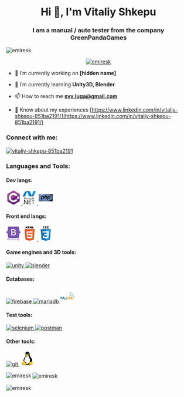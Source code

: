 <h1 align="center">Hi 👋, I'm Vitaliy Shkepu</h1>
<h3 align="center">I am a manual / auto tester from the company GreenPandaGames</h3>

<p align="left"> <img src="https://komarev.com/ghpvc/?username=emiresk&label=Profile%20views&color=0e75b6&style=flat" alt="emiresk" /> </p>

<p align="center"><a href="https://github.com/ryo-ma/github-profile-trophy"><img src="https://github-profile-trophy.vercel.app/?username=emiresk" alt="emiresk" /></a></p>

- 🔭 I’m currently working on **[hidden name]**

- 🌱 I’m currently learning **Unity3D, Blender**

- 📫 How to reach me **svv.luga@gmail.com**

- 📄 Know about my experiences [https://www.linkedin.com/in/vitaliy-shkepu-851ba2191/](https://www.linkedin.com/in/vitaliy-shkepu-851ba2191/)

<h3 align="left">Connect with me:</h3>
<p align="left">
<a href="https://linkedin.com/in/vitaliy-shkepu-851ba2191" target="blank"><img align="center" src="https://raw.githubusercontent.com/rahuldkjain/github-profile-readme-generator/master/src/images/icons/Social/linked-in-alt.svg" alt="vitaliy-shkepu-851ba2191" height="30" width="40" /></a>
</p>

<h3 align="left">Languages and Tools:</h3>

<h4 align="left">Dev langs:</h4>
<p align="left"> 
<a href="https://www.w3schools.com/cs/" target="_blank" rel="noreferrer"> <img src="https://raw.githubusercontent.com/devicons/devicon/master/icons/csharp/csharp-original.svg" alt="csharp" width="40" height="40"/> </a> 
<a href="https://dotnet.microsoft.com/" target="_blank" rel="noreferrer"> <img src="https://raw.githubusercontent.com/devicons/devicon/master/icons/dot-net/dot-net-original-wordmark.svg" alt="dotnet" width="40" height="40"/> </a> 
<a href="https://www.php.net" target="_blank" rel="noreferrer"> <img src="https://raw.githubusercontent.com/devicons/devicon/master/icons/php/php-original.svg" alt="php" width="40" height="40"/> </a> 
</p>

<h4 align="left">Front end langs:</h4>
<p align="left"> 
<a href="https://getbootstrap.com" target="_blank" rel="noreferrer"> <img src="https://raw.githubusercontent.com/devicons/devicon/master/icons/bootstrap/bootstrap-plain-wordmark.svg" alt="bootstrap" width="40" height="40"/></a> 
<a href="https://www.w3.org/html/" target="_blank" rel="noreferrer"> <img src="https://raw.githubusercontent.com/devicons/devicon/master/icons/html5/html5-original-wordmark.svg" alt="html5" width="40" height="40"/> </a> 
<a href="https://www.w3schools.com/css/" target="_blank" rel="noreferrer"> <img src="https://raw.githubusercontent.com/devicons/devicon/master/icons/css3/css3-original-wordmark.svg" alt="css3" width="40" height="40"/> </a> 
</p>

<h4 align="left">Game engines and 3D tools: </h4>
<p align="left"> 
<a href="https://unity.com/" target="_blank" rel="noreferrer"> <img src="https://www.vectorlogo.zone/logos/unity3d/unity3d-icon.svg" alt="unity" width="40" height="40"/> </a>
<a href="https://www.blender.org/" target="_blank" rel="noreferrer"> <img src="https://download.blender.org/branding/community/blender_community_badge_white.svg" alt="blender" width="40" height="40"/></a> 
</p>


<h4 align="left">Databases: </h4>
<p align="left"> 
<a href="https://firebase.google.com/" target="_blank" rel="noreferrer"> <img src="https://www.vectorlogo.zone/logos/firebase/firebase-icon.svg" alt="firebase" width="40" height="40"/> </a> 
<a href="https://mariadb.org/" target="_blank" rel="noreferrer"> <img src="https://www.vectorlogo.zone/logos/mariadb/mariadb-icon.svg" alt="mariadb" width="40" height="40"/> </a> 
<a href="https://www.mysql.com/" target="_blank" rel="noreferrer"> <img src="https://raw.githubusercontent.com/devicons/devicon/master/icons/mysql/mysql-original-wordmark.svg" alt="mysql" width="40" height="40"/> </a> 
</p>

<h4 align="left">Test tools: </h4>
<p align="left"> 
<a href="https://www.selenium.dev" target="_blank" rel="noreferrer"> <img src="https://raw.githubusercontent.com/detain/svg-logos/780f25886640cef088af994181646db2f6b1a3f8/svg/selenium-logo.svg" alt="selenium" width="40" height="40"/> </a> 
<a href="https://postman.com" target="_blank" rel="noreferrer"> <img src="https://www.vectorlogo.zone/logos/getpostman/getpostman-icon.svg" alt="postman" width="40" height="40"/> </a> 
</p>

<h4 align="left">Other tools: </h4>
<p align="left"> 
<a href="https://git-scm.com/" target="_blank" rel="noreferrer"> <img src="https://www.vectorlogo.zone/logos/git-scm/git-scm-icon.svg" alt="git" width="40" height="40"/> </a> 
<a href="https://www.linux.org/" target="_blank" rel="noreferrer"> <img src="https://raw.githubusercontent.com/devicons/devicon/master/icons/linux/linux-original.svg" alt="linux" width="40" height="40"/> </a> 
</p>



<p><img align="left" src="https://github-readme-stats.vercel.app/api/top-langs?username=emiresk&show_icons=true&locale=en&layout=compact" alt="emiresk" /></p>

<p>&nbsp;<img align="center" src="https://github-readme-stats.vercel.app/api?username=emiresk&show_icons=true&locale=en" alt="emiresk" /></p>

<p><img align="center" src="https://github-readme-streak-stats.herokuapp.com/?user=emiresk&" alt="emiresk" /></p>
